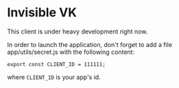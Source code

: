 # Invisible VK

This client is under heavy development right now.

In order to launch the application, don't forget to add a file app/utils/secret.js with the following content:

`export const CLIENT_ID = 111111;`

where `CLIENT_ID` is your app's id.
